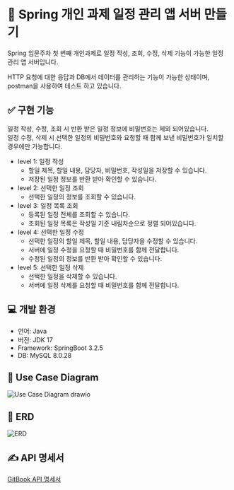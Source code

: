 # 💯 Spring 개인 과제 일정 관리 앱 서버 만들기

Spring 입문주차 첫 번째 개인과제로 일정 작성, 조회, 수정, 삭제 기능이 가능한 일정 관리 앱 서버입니다.

HTTP 요청에 대한 응답과 DB에서 데이터를 관리하는 기능이 가능한 상태이며, postman을 사용하여 테스트 하고 있습니다.

## ✅ 구현 기능

일정 작성, 수정, 조회 시 반환 받은 일정 정보에 비밀번호는 제외 되어있습니다.<br>
일정 수정, 삭제 시 선택한 일정의 비밀번호와 요청할 때 함께 보낸 비밀번호가 일치할 경우에만 가능합니다.

- level 1: 일정 작성
  - 할일 제목, 할일 내용, 담당자, 비밀번호, 작성일을 저장할 수 있습니다.
  - 저장된 일정 정보를 반환 받아 확인할 수 있습니다.
- level 2: 선택한 일정 조회
  - 선택한 일정의 정보를 조회할 수 있습니다.
- level 3: 일정 목록 조회
  - 등록된 일정 전체를 조회할 수 있습니다.
  - 조회된 일정 목록은 작성일 기준 내림차순으로 정렬 되어있습니다.
- level 4: 선택한 일정 수정
  - 선택한 일정의 할일 제목, 할일 내용, 담당자을 수정할 수 있습니다.
  - 서버에 일정 수정을 요청할 때 비밀번호를 함께 전달합니다.
  - 수정된 일정의 정보를 반환 받아 확인할 수 있습니다.
- level 5: 선택한 일정 삭제
  - 선택한 일정을 삭제할 수 있습니다.
  - 서버에 일정 삭제를 요청할 때 비밀번호를 함께 전달합니다.

## 💻 개발 환경

- 언어: Java
- 버전: JDK 17
- Framework: SpringBoot 3.2.5
- DB: MySQL 8.0.28

## 📝 Use Case Diagram

![Use Case Diagram drawio](https://github.com/ryurbsgks5114/SpringAssignment01/assets/165640275/848f79f9-e05e-473a-a878-141f911ea98c)

## 💾 ERD

![ERD](https://github.com/ryurbsgks5114/SpringAssignment01/assets/165640275/2b11ff99-9eab-4525-a8bd-c5385033e819)

## ✍ API 명세서

[GitBook API 명세서](https://app.gitbook.com/o/eDxVzDlMrVlsJED181bD/s/bhp0Xb4lEsxszyYsmqpq/spring-assignment/api-reference)
